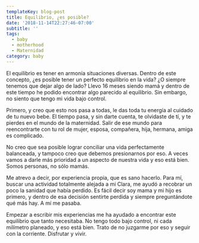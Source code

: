 ```yaml
---
templateKey: blog-post
title: Equilibrio, ¿es posible?
date: '2018-11-14T22:27:46-07:00'
subtitle: ''
tags:
  - baby
  - motherhood
  - Maternidad
category: baby
---
```

El equilibrio es tener en armonía situaciones diversas. Dentro de este concepto, ¿es posible tener un perfecto equilibrio en la vida? ¿O siempre tenemos que dejar algo de lado? Llevo 16 meses siendo mamá y dentro de este tiempo he podido encontrar algo parecido al equilibrio. Sin embargo, no siento que tengo mi vida bajo control.

Primero, y creo que esto nos pasa a todas, le das toda tu energía al cuidado de tu nuevo bebe. El tiempo pasa, y sin darte cuenta, te olvidaste de tí, y te pierdes en el mundo de la maternidad. Salir de ese mundo para reencontrarte con tu rol de mujer, esposa, compañera, hija, hermana, amiga es complicado.

No creo que sea posible lograr conciliar una vida perfectamente balanceada, y tampoco creo que debemos presionarnos por eso. A veces vamos a darle más prioridad a un aspecto de nuestra vida y eso está bien. Somos personas, no sólo mamás.

Me atrevo a decir, por experiencia propia, que es sano hacerlo. Para mí, buscar una actividad totalmente alejada a mi Clara, me ayudó a recobrar un poco la sanidad que había perdido. Es fácil decir soy mama y mi hijo es primero, y dentro de esa decisión sentirte perdida y siempre preguntándote qué más hay. A mí me pasaba.

Empezar a escribir mis experiencias me ha ayudado a encontrar este equilibrio que tanto necesitaba. No tengo todo bajo control, ni cada milímetro planeado, y eso está bien. Trato de no juzgarme por eso y seguir con la corriente. Disfrutar y vivir.

